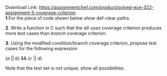 Download Link: https://assignmentchef.com/product/solved-ece-322-assignment-5-coverage-criterion
<br>
<strong>1</strong>.For the piece of code shown below show def-clear paths.

<em> </em><strong>2</strong>.  Write a function in C such that the <em>all-uses</em> coverage criterion produces more test cases than <em>branch</em> coverage criterion.

<em>  </em><strong>3</strong>. Using the modified condition/branch coverage criterion, propose test cases for the following expression

(<em>a </em>|| <em>b</em>) &amp;&amp; (<em>c</em> || <em>d</em>)

Note that the test set is not unique; show all possibilities.





